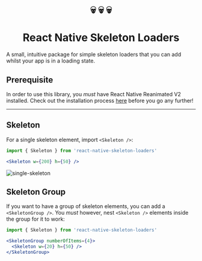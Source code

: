 <h1 align="center">
💀 💀 💀
</h1>
<h1 align="center">
React Native Skeleton Loaders
</h1>

A small, intuitive package for simple skeleton loaders that you can add whilst your app is in a loading state.

## Prerequisite

In order to use this library, you _must_ have React Native Reanimated V2 installed. Check out the installation process [here](https://docs.swmansion.com/react-native-reanimated/docs/fundamentals/installation) before you go any further!

---

## Skeleton

For a single skeleton element, import `<Skeleton />`:

```jsx
import { Skeleton } from 'react-native-skeleton-loaders'

<Skeleton w={200} h={50} />
```

![single-skeleton](https://user-images.githubusercontent.com/20539827/211169679-c8482df5-587f-4ae9-9fae-0428d102d341.gif)


## Skeleton Group

If you want to have a group of skeleton elements, you can add a `<SkeletonGroup />`. You _must_ however, nest `<Skeleton />` elements inside the group for it to work:

```jsx
import { Skeleton } from 'react-native-skeleton-loaders'

<SkeletonGroup numberOfItems={4}>
  <Skeleton w={20} h={50} />
</SkeletonGroup>
```
